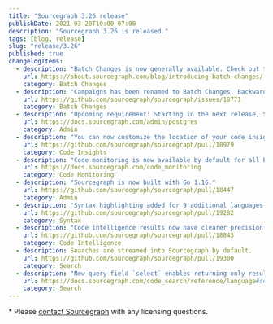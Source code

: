 ```yaml
---
title: "Sourcegraph 3.26 release"
publishDate: 2021-03-20T10:00-07:00
description: "Sourcegraph 3.26 is released."
tags: [blog, release]
slug: "release/3.26"
published: true
changelogItems:
  - description: "Batch Changes is now generally available. Check out the blog post to learn how Batch Changes can help you automate code changes across all of your repositories."
    url: https://about.sourcegraph.com/blog/introducing-batch-changes/
    category: Batch Changes
  - description: "Campaigns has been renamed to Batch Changes. Backward compatibility has been preserved for folks using it in previous releases. See #18771 for details."
    url: https://github.com/sourcegraph/sourcegraph/issues/18771
    category: Batch Changes
  - description: "Upcoming requirement: Starting in the next release, Sourcegraph 3.27, Postgres 12 will be considered a minimum requirement for Sourcegraph to run."
    url: https://docs.sourcegraph.com/admin/postgres
    category: Admin
  - description: "You can now customize the location of your code insights using new boolean settings. Options include the home page, insights page, and directory pages."
    url: https://github.com/sourcegraph/sourcegraph/pull/18979
    category: Code Insights
  - description: "Code monitoring is now available by default for all Enterprise customers."
    url: https://docs.sourcegraph.com/code_monitoring
    category: Code Monitoring
  - description: "Sourcegraph is now built with Go 1.16."
    url: https://github.com/sourcegraph/sourcegraph/pull/18447
    category: Admin
  - description: "Syntax highlighting added for 9 additional languages: Elixir, Elm, REG, Julia, Move, Nix, Puppet, VimL, and Coq."
    url: https://github.com/sourcegraph/sourcegraph/pull/19282
    category: Syntax
  - description: "Code intelligence results now have clearer precision indicators (i.e. semantic vs. search-based) in both the hover overlay and definition and references panel."
    url: https://github.com/sourcegraph/sourcegraph/pull/18843
    category: Code Intelligence
  - description: Searches are streamed into Sourcegraph by default.
    url: https://github.com/sourcegraph/sourcegraph/pull/19300
    category: Search
  - description: "New query field `select` enables returning only results of the desired type."
    url: https://docs.sourcegraph.com/code_search/reference/language#select
    category: Search
---
```

\* Please [contact Sourcegraph](https://about.sourcegraph.com/contact/sales/) with any licensing questions.
